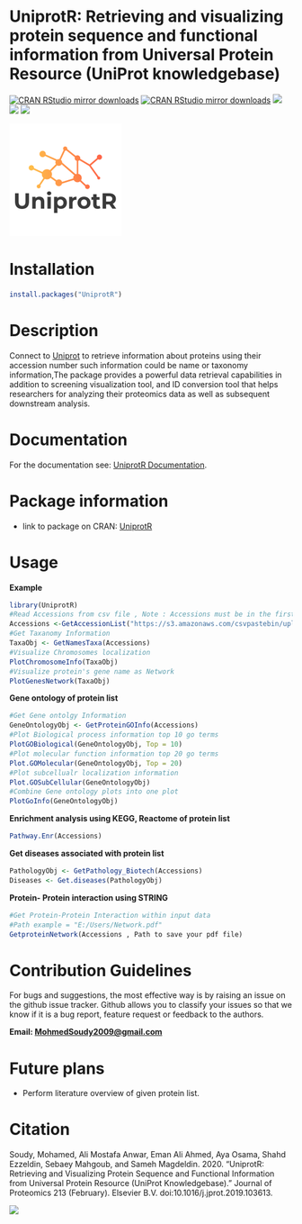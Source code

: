 # UniprotR: Retrieving and visualizing protein sequence and functional information from Universal Protein Resource (UniProt knowledgebase)

[![CRAN RStudio mirror downloads](https://cranlogs.r-pkg.org/badges/grand-total/UniprotR?color=blue)](https://CRAN.R-project.org/package=UniprotR) 
[![CRAN RStudio mirror downloads](https://cranlogs.r-pkg.org/badges/UniprotR)](https://CRAN.R-project.org/package=UniprotR) 
[![](https://www.r-pkg.org/badges/version/UniprotR?color=green)](https://CRAN.R-project.org/package=UniprotR) 
[![](https://img.shields.io/badge/doi-https%3A%2F%2Fdoi.org%2F10.1016%2Fj.jprot.2019.103613-red)](https://doi.org/10.1016/j.jprot.2019.103613)
[![](https://badgen.net/badge/Citations/65/:color?icon=github)](https://doi.org/10.1016/j.jprot.2019.103613)



![](https://raw.githubusercontent.com/MohmedSoudy/datasharing/master/UniprotRLogo.png)

# Installation

```R
install.packages("UniprotR")
```

# Description

Connect to [Uniprot](https://www.uniprot.org/) to retrieve information about proteins using their accession 
number such information could be name or taxonomy information,The package provides a powerful data retrieval capabilities in addition to screening visualization tool, and ID conversion tool that helps researchers for analyzing their proteomics data as well as subsequent downstream analysis.

# Documentation

For the documentation see: [UniprotR Documentation](https://cran.r-project.org/web/packages/UniprotR/UniprotR.pdf).

# Package information

- link to package on CRAN: [UniprotR](https://cran.r-project.org/package=UniprotR)


# Usage

**Example**

```R
library(UniprotR) 
#Read Accessions from csv file , Note : Accessions must be in the first column. 
Accessions <-GetAccessionList("https://s3.amazonaws.com/csvpastebin/uploads/9571fa356c67a0c7c95e8431799a051a/Accessions.csv") 
#Get Taxanomy Information 
TaxaObj <- GetNamesTaxa(Accessions) 
#Visualize Chromosomes localization
PlotChromosomeInfo(TaxaObj)
#Visualize protein's gene name as Network 
PlotGenesNetwork(TaxaObj)
```

**Gene ontology of protein list**
```R
#Get Gene ontolgy Information 
GeneOntologyObj <- GetProteinGOInfo(Accessions) 
#Plot Biological process information top 10 go terms  
PlotGOBiological(GeneOntologyObj, Top = 10) 
#Plot molecular function information top 20 go terms
Plot.GOMolecular(GeneOntologyObj, Top = 20)
#Plot subcellualr localization information 
Plot.GOSubCellular(GeneOntologyObj) 
#Combine Gene ontology plots into one plot 
PlotGoInfo(GeneOntologyObj)
```

**Enrichment analysis using KEGG, Reactome of protein list**
```R
Pathway.Enr(Accessions)
```

**Get diseases associated with protein list**
```R
PathologyObj <- GetPathology_Biotech(Accessions)
Diseases <- Get.diseases(PathologyObj)
```

**Protein- Protein interaction using STRING**
```R
#Get Protein-Protein Interaction within input data 
#Path example = "E:/Users/Network.pdf"
GetproteinNetwork(Accessions , Path to save your pdf file) 
```
# Contribution Guidelines

For bugs and suggestions, the most effective way is by raising an issue on the github issue tracker. Github allows you to classify your issues so that we know if it is a bug report, feature request or feedback to the authors.

**Email: MohmedSoudy2009@gmail.com**

# Future plans

- Perform literature overview  of given protein list.
# Citation

Soudy, Mohamed, Ali Mostafa Anwar, Eman Ali Ahmed, Aya Osama, Shahd Ezzeldin, Sebaey Mahgoub, and Sameh Magdeldin. 2020. “UniprotR: Retrieving and Visualizing Protein Sequence and Functional Information from Universal Protein Resource (UniProt Knowledgebase).” Journal of Proteomics 213 (February). Elsevier B.V. doi:10.1016/j.jprot.2019.103613.


![](https://github.com/Proteomicslab57357/UniprotR/blob/master/logos/CCHF_57357.png)
